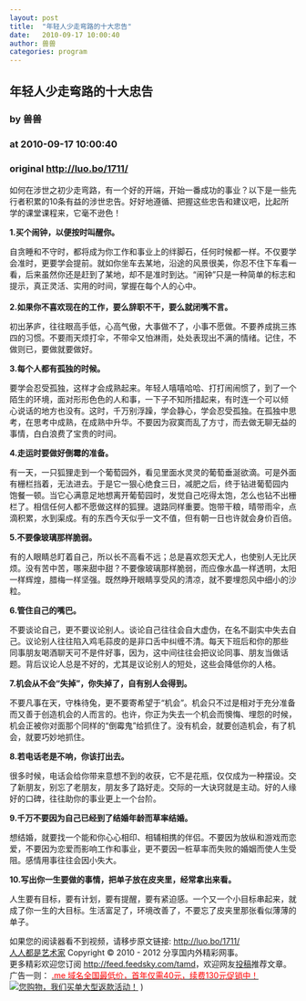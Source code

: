 ```yaml
---
layout: post
title:  "年轻人少走弯路的十大忠告"
date:   2010-09-17 10:00:40
author: 兽兽
categories: program
---
```


## 年轻人少走弯路的十大忠告
### by 兽兽
### at 2010-09-17 10:00:40
### original <http://luo.bo/1711/>

<p>如何在涉世之初少走弯路，有一个好的开端，开始一番成功的事业？以下是一些先行者积累的<span>10</span><span>条有益的涉世忠告。好好地遵循、把握这些忠告和建议吧，比起所学的课堂课程来，它毫不逊色！</span></p><p><strong> <span>1.</span><span>买个闹钟，以便按时叫醒你。</span></strong></p><p>自贪睡和不守时，都将成为你工作和事业上的绊脚石，任何时候都一样。不仅要学会准时，更要学会提前。就如你坐车去某地，沿途的风景很美，你忍不住下车看一看，后来虽然你还是赶到了某地，却不是准时到达。<span>“</span><span>闹钟</span><span>”</span><span>只是一种简单的标志和提示，真正灵活、实用的时间，掌握在每个人的心中。</span><br> <span></span><br> <strong> <span>2.</span><span>如果你不喜欢现在的工作，要么辞职不干，要么就闭嘴不言。</span></strong></p><p>初出茅庐，往往眼高手低，心高气傲，大事做不了，小事不愿做。不要养成挑三拣四的习惯。不要雨天烦打伞，不带伞又怕淋雨，处处表现出不满的情绪。记住，不做则已，要做就要做好。</p><p><strong> <span>3.</span><span>每个人都有孤独的时候。</span></strong></p><p>要学会忍受孤独，这样才会成熟起来。年轻人嘻嘻哈哈、打打闹闹惯了，到了一个陌生的环境，面对形形色色的人和事，一下子不知所措起来，有时连一个可以倾 心说话的地方也没有。这时，千万别浮躁，学会静心，学会忍受孤独。在孤独中思考，在思考中成熟，在成熟中升华。不要因为寂寞而乱了方寸，而去做无聊无益的 事情，白白浪费了宝贵的时间。</p><p><strong> <span>4.</span><span>走运时要做好倒霉的准备。</span></strong></p><p>有一天，一只狐狸走到一个葡萄园外，看见里面水灵灵的葡萄垂涎欲滴。可是外面有栅栏挡着，无法进去。于是它一狠心绝食三日，减肥之后，终于钻进葡萄园内 饱餐一顿。当它心满意足地想离开葡萄园时，发觉自己吃得太饱，怎么也钻不出栅栏了。相信任何人都不愿做这样的狐狸。退路同样重要。饱带干粮，晴带雨伞，点 滴积累，水到渠成。有的东西今天似乎一文不值，但有朝一日也许就会身价百倍。</p><p><strong> <span>5.</span><span>不要像玻璃那样脆弱。</span></strong></p><p>有的人眼睛总盯着自己，所以长不高看不远；总是喜欢怨天尤人，也使别人无比厌烦。没有苦中苦，哪来甜中甜？不要像玻璃那样脆弱，而应像水晶一样透明，太阳一样辉煌，腊梅一样坚强。既然睁开眼睛享受风的清凉，就不要埋怨风中细小的沙粒。</p><p><strong> <span>6.</span><span>管住自己的嘴巴。</span></strong></p><p>不要谈论自己，更不要议论别人。谈论自己往往会自大虚伪，在名不副实中失去自己。议论别人往往陷入鸡毛蒜皮的是非口舌中纠缠不清。每天下班后和你的那些 同事朋友喝酒聊天可不是件好事，因为，这中间往往会把议论同事、朋友当做话题。背后议论人总是不好的，尤其是议论别人的短处，这些会降低你的人格。</p><p><strong> <span>7.</span><span>机会从不会</span><span>“</span><span>失掉</span><span>”</span><span>，你失掉了，自有别人会得到。</span></strong></p><p>不要凡事在天，守株待兔，更不要寄希望于<span>“</span><span>机会</span><span>”</span><span>。机会只不过是相对于充分准备而又善于创造机会的人而言的。也许，你正为失去一个机会而懊悔、埋怨的时候，机会正被你对面那个同样的</span><span>“</span><span>倒霉鬼</span><span>”</span><span>给抓住了。没有机会，就要创造机会，有了机会，就要巧妙地抓住。</span></p><p><strong> <span>8.</span><span>若电话老是不响，你该打出去。</span></strong></p><p>很多时候，电话会给你带来意想不到的收获，它不是花瓶，仅仅成为一种摆设。交了新朋友，别忘了老朋友，朋友多了路好走。交际的一大诀窍就是主动。好的人缘好的口碑，往往助你的事业更上一个台阶。</p><p><strong> <span>9.</span><span>千万不要因为自己已经到了结婚年龄而草率结婚。</span></strong></p><p>想结婚，就要找一个能和你心心相印、相辅相携的伴侣。不要因为放纵和游戏而恋爱，不要因为恋爱而影响工作和事业，更不要因一桩草率而失败的婚姻而使人生受阻。感情用事往往会因小失大。</p><p><strong> <span>10.</span><span>写出你一生要做的事情，把单子放在皮夹里，经常拿出来看。</span></strong></p><p>人生要有目标，要有计划，要有提醒，要有紧迫感。一个又一个小目标串起来，就成了你一生的大目标。生活富足了，环境改善了，不要忘了皮夹里那张看似薄薄的单子。</p><p>如果您的阅读器看不到视频，请移步原文链接: <a href="http://luo.bo/1711/">http://luo.bo/1711/</a> <br> <a href="http://luo.bo/">人人都是艺术家</a> Copyright ©   2010 - 2012 分享国内外精彩网事。<br> 更多精彩欢迎您订阅 <a href="http://feed.feedsky.com/tamd">http://feed.feedsky.com/tamd</a>，欢迎网友<a href="http://luo.bo/delivery/">投稿</a>推荐文章。<br> 广告一则： <a href="http://zi.mu/domain"><font color="red">.me 域名全国最低价，首年仅需40元，续费130元促销中！</font></a><br> <a href="http://8.nf/1ww" title="您购物，我们买单大型返款活动！"><img src="http://dulei.si/files/d31ce66350773894f74b3b7a68258321.gif" alt="您购物，我们买单大型返款活动！" title="您购物，我们买单大型返款活动！" border="0"></a> )</p>